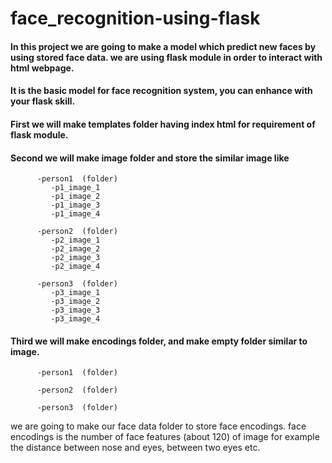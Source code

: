 # face_recognition-using-flask

    
   #### In this project we are going to make a model which predict new faces by using stored face data. we are using flask module in order to interact with html webpage.

   #### It is the basic model for face recognition system, you can enhance with your flask skill.
   
#### First we will make templates folder having index html for requirement of flask module. 
#### Second we will make image folder and store the similar image like 
```image  (folder)
      -person1  (folder)
         -p1_image_1
         -p1_image_2
         -p1_image_3
         -p1_image_4
      
      -person2  (folder)
         -p2_image_1
         -p2_image_2
         -p2_image_3
         -p2_image_4
         
      -person3  (folder)
         -p3_image_1
         -p3_image_2
         -p3_image_3
         -p3_image_4
```
#### Third we will make encodings folder, and make empty folder similar to image.
```encodings  (folder)
      -person1  (folder)
      
      -person2  (folder)
         
      -person3  (folder)

```

we are going to make our face data folder to store face encodings. face encodings is the number of face features (about 120) of image for example the distance between nose and eyes, between two eyes etc.



    

